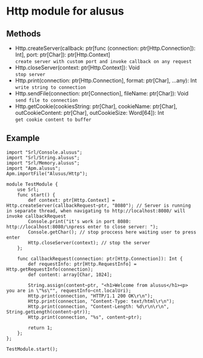 # Http module for alusus

## Methods
- Http.createServer(callback: ptr[func (connection: ptr[Http.Connection]): Int], port: ptr[Char]): ptr[Http.Context] <br> ```create server with custom port and invoke callback on any request```
- Http.closeServer(context: ptr[Http.Context]): Void <br> ```stop server```
- Http.print(connection: ptr[Http.Connection], format: ptr[Char], ...any): Int <br> ```write string to connection```
- Http.sendFile(connection: ptr[Connection], fileName: ptr[Char]): Void <br> ```send file to connection```
- Http.getCookie(cookiesString: ptr[Char], cookieName: ptr[Char], outCookieContent: ptr[Char], outCookieSize: Word[64]): Int <br> ```get cookie content to buffer```


## Example
```
import "Srl/Console.alusus";
import "Srl/String.alusus";
import "Srl/Memory.alusus";
import "Apm.alusus";
Apm.importFile("Alusus/Http");

module TestModule {
    use Srl;
    func start() {
        def context: ptr[Http.Context] = Http.createServer(callbackRequest~ptr, "8080"); // Server is running in separate thread, when navigating to http://localhost:8080/ will invoke callbackRequest
        Console.print("it's work in port 8080: http://localhost:8080/\npress enter to close server: ");
        Console.getChar(); // stop proccess here waiting user to press enter
        Http.closeServer(context); // stop the server
    };

    func callbackRequest(connection: ptr[Http.Connection]): Int {
        def requestInfo: ptr[Http.RequestInfo] = Http.getRequestInfo(connection);
        def content: array[Char, 1024];

        String.assign(content~ptr, "<h1>Welcome from alusus</h1><p> you are in \"%s\"", requestInfo~cnt.localUri);
        Http.print(connection, "HTTP/1.1 200 OK\r\n");
        Http.print(connection, "Content-Type: text/html\r\n");
        Http.print(connection, "Content-Length: %d\r\n\r\n", String.getLength(content~ptr));
        Http.print(connection, "%s", content~ptr);

        return 1;
    };
};

TestModule.start();
```